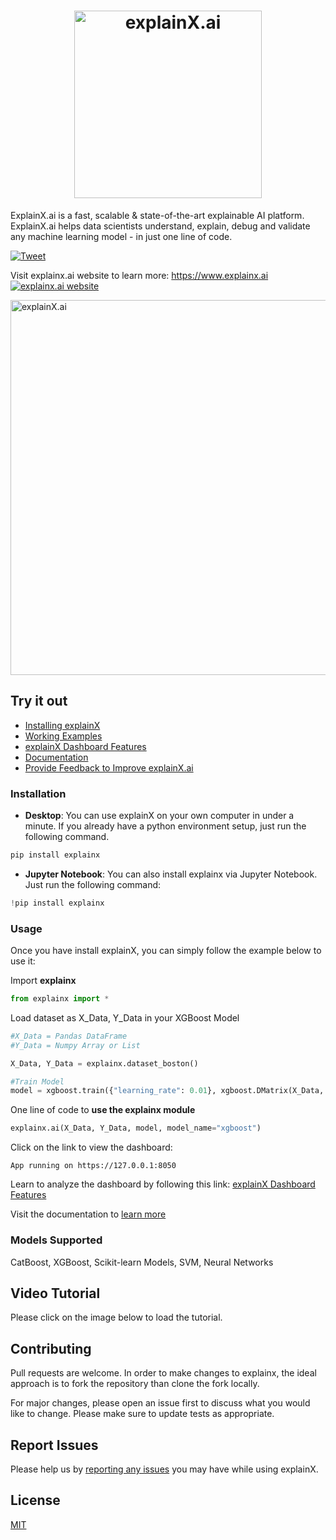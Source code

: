 <h1 align="center">
	<img width="300" src="https://i.ibb.co/yY7tfDg/Logo.jpg" alt="explainX.ai"> 
	<br>
</h1>

ExplainX.ai is a fast, scalable & state-of-the-art explainable AI platform. ExplainX.ai helps data scientists understand, explain, debug and validate any machine learning model - in just one line of code.

[![Tweet](https://img.shields.io/twitter/url/http/shields.io.svg?style=social)](https://twitter.com/intent/tweet?text=Explain%20any%20black-box%20Machine%20Learning%20model%20in%20just%20one%20line%20of%20code%21&url=https://www.explainx.ai&hashtags=xai,explainable_ai,explainable_machine_learning,trust_in_ai,transparent_ai)

Visit explainx.ai website to learn more: https://www.explainx.ai     
<a href="https://www.explainx.ai/"><img src="https://img.shields.io/website?url=https%3A%2F%2Fwww.explainx.ai%2F" alt="explainx.ai website"></a>

<img width="600" src="https://i.ibb.co/w4SF1GJ/Group-2-1.png" alt="explainX.ai">


## Try it out

* [Installing explainX](https://explainx-documentation.netlify.app/)
* [Working Examples](https://explainx-documentation.netlify.app/working-example/)
* [explainX Dashboard Features](https://explainx-documentation.netlify.app/analyze-dashboard/)
* [Documentation](https://explainx-documentation.netlify.app/)
* [Provide Feedback to Improve explainX.ai](https://forms.gle/5Q1xaHd7s6UQkRzf8)

### Installation

* **Desktop**: You can use explainX on your own computer in under a minute. If you already have a python environment setup, just run the following command.

```python
pip install explainx
```
* **Jupyter Notebook**: You can also install explainx via Jupyter Notebook. Just run the following command:

```python
!pip install explainx
```

### Usage

Once you have install explainX, you can simply follow the example below to use it:

Import **explainx**

```python
from explainx import *
```

Load dataset as X_Data, Y_Data in your XGBoost Model

```python
#X_Data = Pandas DataFrame
#Y_Data = Numpy Array or List

X_Data, Y_Data = explainx.dataset_boston()

#Train Model
model = xgboost.train({"learning_rate": 0.01}, xgboost.DMatrix(X_Data, label=Y_Data), 100)
```

One line of code to **use the explainx module**

```python
explainx.ai(X_Data, Y_Data, model, model_name="xgboost")
```

Click on the link to view the dashboard:

```jupyter
App running on https://127.0.0.1:8050
```

Learn to analyze the dashboard by following this link: [explainX Dashboard Features](https://explainx-documentation.netlify.app/analyze-dashboard/)

Visit the documentation to [learn more](https://explainx-documentation.netlify.app/)

### Models Supported
CatBoost, XGBoost, Scikit-learn Models, SVM, Neural Networks

## Video Tutorial

Please click on the image below to load the tutorial.

## Contributing
Pull requests are welcome. In order to make changes to explainx, the ideal approach is to fork the repository than clone the fork locally.

For major changes, please open an issue first to discuss what you would like to change.
Please make sure to update tests as appropriate.

## Report Issues

Please help us by [reporting any issues](https://github.com/explainX/explainx/issues/new) you may have while using explainX.

## License
[MIT](https://choosealicense.com/licenses/mit/)

